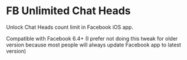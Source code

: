 FB Unlimited Chat Heads
==========

Unlock Chat Heads count limit in Facebook iOS app.

Compatible with Facebook 6.4+ (I prefer not doing this tweak for older version because most people will always update Facebook app to latest version)
